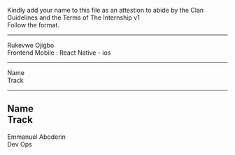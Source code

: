 Kindly add your name to this file as an attestion to abide by the Clan Guidelines and the Terms of The Internship v1
<br/> Follow the format.<br/> 
___
Rukevwe Ojigbo <br/>
Frontend Mobile : React Native - ios
___
Name <br/>
Track
___
Name <br/>
Track
---
Emmanuel Aboderin </br>
Dev Ops
